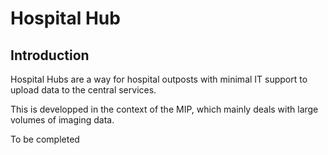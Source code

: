 # Hospital Hub

## Introduction

Hospital Hubs are a way for hospital outposts with minimal IT support to upload data to the central services.

This is developped in the context of the MIP, which mainly deals with large volumes of imaging data.

To be completed
